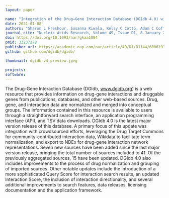 ```yaml
---
layout: paper

name: "Integration of the Drug–Gene Interaction Database (DGIdb 4.0) with open crowdsource efforts"
date: 2021-01-08
authors: "Sharon L Freshour, Susanna Kiwala, Kelsy C Cotto, Adam C Coffman, Joshua F McMichael, Jonathan J Song, Malachi Griffith, Obi L Griffith, Alex H Wagner"
journal_cite: "Nucleic Acids Research, Volume 49, Issue D1, 8 January 2021, Pages D1144–D1151"
doi: https://doi.org/10.1093/nar/gkaa1084
pmid: 33237278
publisher_url: https://academic.oup.com/nar/article/49/D1/D1144/6006193
github: github.com/dgidb/dgidb/

thumbnail: dgidb-v4-preview.jpeg

projects:
software:
---
```

The Drug-Gene Interaction Database (DGIdb, www.dgidb.org) is a web resource that provides information on drug-gene interactions and druggable genes from publications, databases, and other web-based sources. Drug, gene, and interaction data are normalized and merged into conceptual groups. The information contained in this resource is available to users through a straightforward search interface, an application programming interface (API), and TSV data downloads. DGIdb 4.0 is the latest major version release of this database. A primary focus of this update was integration with crowdsourced efforts, leveraging the Drug Target Commons for community-contributed interaction data, Wikidata to facilitate term normalization, and export to NDEx for drug-gene interaction network representations. Seven new sources have been added since the last major version release, bringing the total number of sources included to 41. Of the previously aggregated sources, 15 have been updated. DGIdb 4.0 also includes improvements to the process of drug normalization and grouping of imported sources. Other notable updates include the introduction of a more sophisticated Query Score for interaction search results, an updated Interaction Score, the inclusion of interaction directionality, and several additional improvements to search features, data releases, licensing documentation and the application framework.

